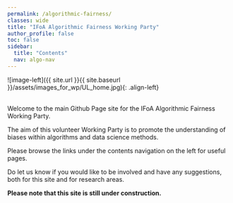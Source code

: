 ```yaml
---
permalink: /algorithmic-fairness/
classes: wide
title: "IFoA Algorithmic Fairness Working Party"
author_profile: false
toc: false
sidebar:
  title: "Contents"
  nav: algo-nav
---
```



![image-left]({{ site.url }}{{ site.baseurl }}/assets/images_for_wp/UL_home.jpg){: .align-left}


<br />
Welcome to the main Github Page site for the IFoA Algorithmic Fairness Working Party.  

The aim of this volunteer Working Party is to promote the understanding of biases within algorithms and data science methods.  

Please browse the links under the contents navigation on the left for useful pages.  

Do let us know if you would like to be involved and have any suggestions, both for this site and for research areas.

**Please note that this site is still under construction.**
